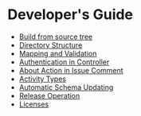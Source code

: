 Developer's Guide
========
 * [Build from source tree](build.md)
 * [Directory Structure](directory.md)
 * [Mapping and Validation](validation.md)
 * [Authentication in Controller](authenticator.md)
 * [About Action in Issue Comment](comment_action.md)
 * [Activity Types](activity.md)
 * [Automatic Schema Updating](auto_update.md)
 * [Release Operation](release.md)
 * [Licenses](licenses.md)
